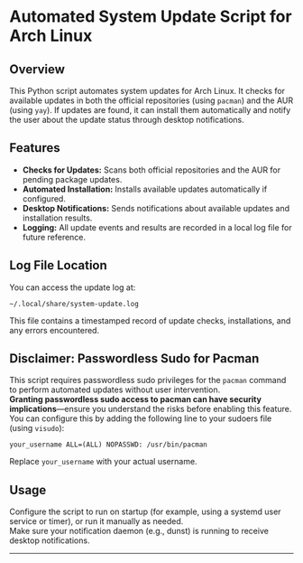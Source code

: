 # Automated System Update Script for Arch Linux

## Overview

This Python script automates system updates for Arch Linux. It checks for available updates in both the official repositories (using `pacman`) and the AUR (using `yay`). If updates are found, it can install them automatically and notify the user about the update status through desktop notifications.

## Features

- **Checks for Updates:** Scans both official repositories and the AUR for pending package updates.
- **Automated Installation:** Installs available updates automatically if configured.
- **Desktop Notifications:** Sends notifications about available updates and installation results.
- **Logging:** All update events and results are recorded in a local log file for future reference.

## Log File Location

You can access the update log at:
```
~/.local/share/system-update.log
```
This file contains a timestamped record of update checks, installations, and any errors encountered.

## Disclaimer: Passwordless Sudo for Pacman

This script requires passwordless sudo privileges for the `pacman` command to perform automated updates without user intervention.  
**Granting passwordless sudo access to pacman can have security implications**—ensure you understand the risks before enabling this feature.  
You can configure this by adding the following line to your sudoers file (using `visudo`):

```
your_username ALL=(ALL) NOPASSWD: /usr/bin/pacman
```

Replace `your_username` with your actual username.

## Usage

Configure the script to run on startup (for example, using a systemd user service or timer), or run it manually as needed.  
Make sure your notification daemon (e.g., dunst) is running to receive desktop notifications.

---
